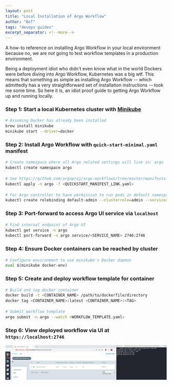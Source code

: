 ```yaml
---
layout: post
title: "Local Installation of Argo Workflow"
author: "BoT"
tags: "devops guides"
excerpt_separator: <!--more-->
---
```


A how-to reference on installing Argo Workflow in your local environment because no, we are _not_ going to test workflow templates in a production environment.

<!--more-->

Being a deployment idiot who didn't even know what in the world Dockers were before diving into Argo Workflow, Kubernetes was a big wtf. This means that something as simple as installing Argo Workflow -- which admittedly has a very straightforward set of installation instructions -- took me some time. So here it is, an idiot proof guide to getting Argo Workflow up and running locally.

### Step 1: Start a local Kubernetes cluster with [Minikube](https://minikube.sigs.k8s.io/docs/start/)

```bash
# Assuming Docker has already been installed
brew install minikube
minikube start --driver=docker
```

### Step 2: Install Argo Workflow with `quick-start-minimal.yaml` manifest

```bash
# Create namespace where all Argo related settings will live in: argo
kubectl create namespace argo

# See https://github.com/argoproj/argo-workflows/tree/master/manifests
kubectl apply -n argo -f <QUICKSTART_MANIFEST_LINK.yaml>

# For Argo controller to have permission to run pods in default namespace
kubectl create rolebinding default-admin --clusterrole=admin --serviceaccount=default:default
```

### Step 3: Port-forward to access Argo UI service via `localhost`

```bash
# Find internal endpoint of Argo UI
kubectl get service -n argo
kubectl port-forward -n argo service/<SERVICE_NAME> 2746:2746
```

### Step 4: Ensure Docker containers can be reached by cluster

```bash
# Configure environment to use minikube's Docker daemon
eval $(minikube docker-env)
```

### Step 5: Create and deploy workflow template for container

```bash
# Build and tag docker container
docker build -t <CONTAINER_NAME> /path/to/dockerfile/directory
docker tag <CONTAINER_NAME>:latest <CONTAINER_NAME>:<TAG>

# Submit workflow template
argo submit -n argo --watch <WORKFLOW_TEMPLATE.yaml>
```

### Step 6: View deployed workflow via UI at `https://localhost:2746`

![Argo UI](../assets/202107_argo_local/argo-ui.png)
